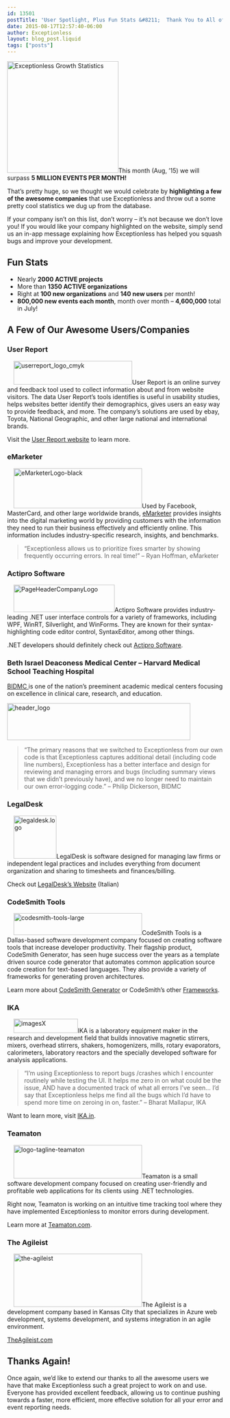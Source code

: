 ```yaml
---
id: 13501
postTitle: 'User Spotlight, Plus Fun Stats &#8211;  Thank You to All of Our Awesome Users!'
date: 2015-08-17T12:57:40-06:00
author: Exceptionless
layout: blog_post.liquid
tags: ["posts"]
---
```

<img loading="lazy" class="alignright size-full wp-image-13533" src="http://exceptionless.com/assets/blog-header-image-small-growth.png" alt="Exceptionless Growth Statistics" width="260" height="260" data-id="13533" srcset="https://exceptionless.com/assets/blog-header-image-small-growth.png 260w, https://exceptionless.com/assets/blog-header-image-small-growth-150x150.png 150w" sizes="(max-width: 260px) 100vw, 260px" />This month (Aug, &#8217;15) we will surpass **5 MILLION EVENTS PER MONTH!**

That&#8217;s pretty huge, so we thought we would celebrate by **highlighting a few of the awesome companies** that use Exceptionless and throw out a some pretty cool statistics we dug up from the database.

If your company isn&#8217;t on this list, don&#8217;t worry &#8211; it&#8217;s not because we don&#8217;t love you! If you would like your company highlighted on the website, simply send us an in-app message explaining how Exceptionless has helped you squash bugs and improve your development.<!--more-->

## Fun Stats

  * Nearly **2000 ACTIVE projects**
  * More than **1350 ACTIVE organizations**
  * Right at **100 new organizations** and **140 new users** per month!
  * **800,000 new events each month**, month over month &#8211; **4,600,000** total in July!

## A Few of Our Awesome Users/Companies

### User Report

[<img loading="lazy" class="alignright size-full wp-image-13510" style="margin-left: 15px;" src="http://exceptionless.com/assets/userreport_logo_cmyk.png" alt="userreport_logo_cmyk" width="277" height="55" data-id="13510" />](http://www.userreport.com/)User Report is an online survey and feedback tool used to collect information about and from website visitors. The data User Report&#8217;s tools identifies is useful in usability studies, helps websites better identify their demographics, gives users an easy way to provide feedback, and more. The company&#8217;s solutions are used by ebay, Toyota, National Geographic, and other large national and international brands.

Visit the <a href="http://www.userreport.com/" target="_blank">User Report website</a> to learn more.

### eMarketer

[<img loading="lazy" class="alignright size-medium wp-image-13515" style="margin-left: 15px;" src="http://exceptionless.com/assets/eMarketerLogo-black-300x93.png" alt="eMarketerLogo-black" width="300" height="93" data-id="13515" srcset="https://exceptionless.com/assets/eMarketerLogo-black-300x93.png 300w, https://exceptionless.com/assets/eMarketerLogo-black.png 424w" sizes="(max-width: 300px) 100vw, 300px" />](http://www.emarketer.com/)Used by Facebook, MasterCard, and other large worldwide brands, <a href="http://www.emarketer.com/" target="_blank">eMarketer</a> provides insights into the digital marketing world by providing customers with the information they need to run their business effectively and efficiently online. This information includes industry-specific research, insights, and benchmarks.

> “Exceptionless allows us to prioritize fixes smarter by showing frequently occurring errors. In real time!” &#8211; Ryan Hoffman, eMarketer

### Actipro Software

[<img loading="lazy" class="alignright wp-image-13513 size-full" style="margin-left: 15px;" src="http://exceptionless.com/assets/PageHeaderCompanyLogo.png" alt="PageHeaderCompanyLogo" width="236" height="64" data-id="13513" />](http://www.actiprosoftware.com/)Actipro Software provides industry-leading .NET user interface controls for a variety of frameworks, including WPF, WinRT, Silverlight, and WinForms. They are known for their syntax-highlighting code editor control, SyntaxEditor, among other things.

.NET developers should definitely check out <a href="http://www.actiprosoftware.com/" target="_blank">Actipro Software</a>.

### Beth Israel Deaconess Medical Center &#8211; Harvard Medical School Teaching Hospital

<a href="http://www.bidmc.org/" target="_blank">BIDMC </a>is one of the nation&#8217;s preeminent academic medical centers focusing on excellence in clinical care, research, and education.

[<img loading="lazy" class="aligncenter wp-image-13522 size-full" src="http://exceptionless.com/assets/header_logo.png" alt="header_logo" width="428" height="86" data-id="13522" srcset="https://exceptionless.com/assets/header_logo.png 428w, https://exceptionless.com/assets/header_logo-300x60.png 300w" sizes="(max-width: 428px) 100vw, 428px" />](http://www.bidmc.org/)

> &#8220;The primary reasons that we switched to Exceptionless from our own code is that Exceptionless captures additional detail (including code line numbers), Exceptionless has a better interface and design for reviewing and managing errors and bugs (including summary views that we didn’t previously have), and we no longer need to maintain our own error-logging code.&#8221; &#8211; Philip Dickerson, BIDMC

### LegalDesk

[<img loading="lazy" class="alignright wp-image-13512" style="margin-left: 15px;" src="http://exceptionless.com/assets/legaldesk.logo_-150x150.png" alt="legaldesk.logo" width="100" height="100" data-id="13512" srcset="https://exceptionless.com/assets/legaldesk.logo_-150x150.png 150w, https://exceptionless.com/assets/legaldesk.logo_-300x300.png 300w, https://exceptionless.com/assets/legaldesk.logo_.png 1000w" sizes="(max-width: 100px) 100vw, 100px" />](https://legaldesk.it/)LegalDesk is software designed for managing law firms or independent legal practices and includes everything from document organization and sharing to timesheets and finances/billing.

Check out <a href="https://legaldesk.it/" target="_blank">LegalDesk&#8217;s Website</a> (Italian)

### CodeSmith Tools

[<img loading="lazy" class="alignright size-medium wp-image-13516" style="margin-left: 15px;" src="http://exceptionless.com/assets/codesmith-tools-large-300x51.png" alt="codesmith-tools-large" width="300" height="51" data-id="13516" srcset="https://exceptionless.com/assets/codesmith-tools-large-300x51.png 300w, https://exceptionless.com/assets/codesmith-tools-large.png 594w" sizes="(max-width: 300px) 100vw, 300px" />](http://www.codesmithtools.com/)CodeSmith Tools is a Dallas-based software development company focused on creating software tools that increase developer productivity. Their flagship product, CodeSmith Generator, has seen huge success over the years as a template driven source code generator that automates common application source code creation for text-based languages. They also provide a variety of frameworks for generating proven architectures.

Learn more about <a href="http://www.codesmithtools.com/product/generator" target="_blank">CodeSmith Generator</a> or CodeSmith&#8217;s other <a href="http://www.codesmithtools.com/product/frameworks" target="_blank">Frameworks</a>.

### IKA

[<img loading="lazy" class="alignright size-medium wp-image-13523" style="margin-left: 15px;" src="http://exceptionless.com/assets/imagesX-e1439833186121.png" alt="imagesX" width="150" height="33" data-id="13523" />](http://ika.in/)IKA is a laboratory equipment maker in the research and development field that builds innovative magnetic stirrers, mixers, overhead stirrers, shakers, homogenizers, mills, rotary evaporators, calorimeters, laboratory reactors and the specially developed software for analysis applications.

> &#8220;I’m using Exceptionless to report bugs /crashes which I encounter routinely while testing the UI. It helps me zero in on what could be the issue, AND have a documented track of what all errors I’ve seen&#8230; I’d say that Exceptionless helps me find all the bugs which I’d have to spend more time on zeroing in on, faster.&#8221; &#8211; Bharat Mallapur, IKA

Want to learn more, visit <a href="http://ika.in/" target="_blank">IKA.in</a>.

### Teamaton

[<img loading="lazy" class="alignright size-medium wp-image-13517" style="margin-left: 15px;" src="http://exceptionless.com/assets/logo-tagline-teamaton-300x78.png" alt="logo-tagline-teamaton" width="300" height="78" data-id="13517" srcset="https://exceptionless.com/assets/logo-tagline-teamaton-300x78.png 300w, https://exceptionless.com/assets/logo-tagline-teamaton.png 822w" sizes="(max-width: 300px) 100vw, 300px" />](http://www.teamaton.com/)Teamaton is a small software development company focused on creating user-friendly and profitable web applications for its clients using .NET technologies.

Right now, Teamaton is working on an intuitive time tracking tool where they have implemented Exceptionless to monitor errors during development.

Learn more at <a href="http://www.teamaton.com/" target="_blank">Teamaton.com</a>.

### The Agileist

[<img loading="lazy" class="alignright size-medium wp-image-13514" style="margin-left: 15px;" src="http://exceptionless.com/assets/the-agileist-300x124.png" alt="the-agileist" width="300" height="124" data-id="13514" srcset="https://exceptionless.com/assets/the-agileist-300x124.png 300w, https://exceptionless.com/assets/the-agileist.png 962w" sizes="(max-width: 300px) 100vw, 300px" />](http://theagileist.com/)The Agileist is a development company based in Kansas City that specializes in Azure web development, systems development, and systems integration in an agile environment.

<a href="http://theagileist.com/" target="_blank">TheAgileist.com</a>

## Thanks Again!

Once again, we&#8217;d like to extend our thanks to all the awesome users we have that make Exceptionless such a great project to work on and use. Everyone has provided excellent feedback, allowing us to continue pushing towards a faster, more efficient, more effective solution for all your error and event reporting needs.
